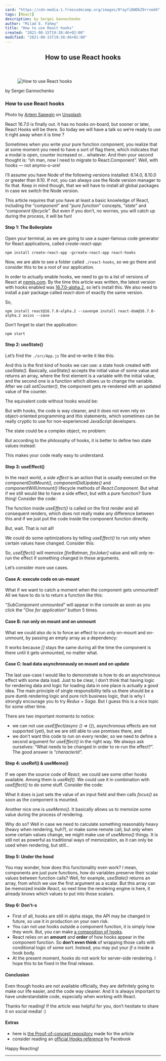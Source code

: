 ```yaml
---
card: "https://cdn-media-1.freecodecamp.org/images/0*ayfiDWDbZ9rrvmd4"
tags: [React]
description: by Sergei Gannochenko
author: "Milad E. Fahmy"
title: "How to use React hooks"
created: "2021-08-15T19:38:46+02:00"
modified: "2021-08-15T19:38:46+02:00"
---
```

<div class="site-wrapper">
<main id="site-main" class="site-main outer">
<div class="inner">
<article class="post-full post tag-react tag-javascript tag-frontend tag-tech tag-productivity ">
<header class="post-full-header">
<h1 class="post-full-title">How to use React hooks</h1>
</header>
<figure class="post-full-image">
<picture>
<source media="(max-width: 700px)" sizes="1px" srcset="data:image/gif;base64,R0lGODlhAQABAIAAAAAAAP///yH5BAEAAAAALAAAAAABAAEAAAIBRAA7 1w">
<source media="(min-width: 701px)" sizes="(max-width: 800px) 400px,
(max-width: 1170px) 700px,
1400px" srcset="https://cdn-media-1.freecodecamp.org/images/0*ayfiDWDbZ9rrvmd4 300w,
https://cdn-media-1.freecodecamp.org/images/0*ayfiDWDbZ9rrvmd4 600w,
https://cdn-media-1.freecodecamp.org/images/0*ayfiDWDbZ9rrvmd4 1000w,
https://cdn-media-1.freecodecamp.org/images/0*ayfiDWDbZ9rrvmd4 2000w">
<img onerror="this.style.display='none'" src="https://cdn-media-1.freecodecamp.org/images/0*ayfiDWDbZ9rrvmd4" alt="How to use React hooks">
</picture>
</figure>
<section class="post-full-content">
<div class="post-content medium-migrated-article">
<p>by Sergei Gannochenko</p>
<h1 id="how-to-use-react-hooks">How to use React hooks</h1>
<figcaption>Photo by <a href="https://unsplash.com/@sapegin?utm_source=medium&amp;utm_medium=referral" rel="noopener" target="_blank" title="">Artem Sapegin</a> on <a href="https://unsplash.com?utm_source=medium&amp;utm_medium=referral" rel="noopener" target="_blank" title="">Unsplash</a></figcaption>
</figure>
<p>React 16.7.0 is finally out. It has no hooks on-board, but sooner or later, React Hooks will be there. So today we will have a talk so we’re ready to use it right away when it is time ?</p>
<p>Sometimes when you write your pure function component, you realize that at some moment you need to have a sort of flag there, which indicates that a modal is open, counter increased or… whatever. And then your second thought is: “oh man, now I need to migrate to React.Component”. Well, with hooks — not anymo-o-ore!</p>
<p>I’ll assume you have Node of the following versions installed: 6.14.0, 8.10.0 or greater than 9.10. If not, you can always use the Node version manager to fix that. Keep in mind though, that we will have to install all global packages in case we switch the Node version.</p>
<p>This article requires that you have at least a basic knowledge of React, including the “<em>component</em>” and “<em>pure function</em>” concepts, “<em>state</em>” and “<em>component lifecycle</em>”. But even if you don’t, no worries, you will catch up during the process, it will be fun!</p>
<h4 id="step-1-the-boilerplate">Step 1: The Boilerplate</h4>
<p>Open your terminal, as we are going to use a super-famous code generator for React applications, called <em>create-react-app</em>:</p><pre><code>npm install create-react-app -gcreate-react-app react-hooks</code></pre>
<p>Now, we are able to see a folder called <code>./react-hooks</code>, so we go there and consider this to be a root of our application.</p>
<p>In order to actually enable hooks, we need to go to a list of versions of React at <a href="https://www.npmjs.com/package/react" rel="noopener">npmjs.com</a>. By the time this article was written, the latest version with hooks enabled was <a href="https://www.npmjs.com/package/react/v/16.7.0-alpha.2" rel="noopener">16.7.0-alpha.2</a>, so let’s install this. We also need to install a pair package called <em>react-dom</em> of exactly the same version.</p>
<p>So,</p><pre><code>npm install react@16.7.0-alpha.2 --savenpm install react-dom@16.7.0-alpha.2 axios --save</code></pre>
<p>Don’t forget to start the application:</p><pre><code>npm start</code></pre>
<h4 id="step-2-usestate-">Step 2: useState()</h4>
<p>Let’s find the <code>./src/App.js</code> file and re-write it like this:</p>
<p>And this is the first kind of hooks we can use: a state hook created with <em>useState(). </em>Basically, <em>useState()</em> accepts the initial value of some value and returns an array, where the first element is a variable with the initial value, and the second one is a function which allows us to change the variable. After we call <em>setCounter()</em>, the component gets re-rendered with an updated value of the counter.</p>
<p>The equivalent code without hooks would be:</p>
<p>But with hooks, the code is way cleaner, and it does not even rely on object-oriented programming and <em>this</em> statements, which sometimes can be really cryptic to use for non-experienced JavaScript developers.</p>
<p>The state could be a complex object, no problem:</p>
<p>But according to the philosophy of hooks, it is better to define two state values instead:</p>
<p>This makes your code really easy to understand.</p>
<h4 id="step-3-useeffect-">Step 3: useEffect()</h4>
<p>In the react world, a <em>side effect</em> is an action that is usually executed on the <em>componentDidMount(), componentDidUpdate()</em> and <em>componentWillUnmount()</em> lifecycle methods of <em>React.Component</em>. But what if we still would like to have a side effect, but with a pure function? Sure thing! Consider the code:</p>
<p>The function inside <em>useEffect()</em> is called on the first render and all consequent renders, which does not really make any difference between this and if we just put the code inside the component function directly.</p>
<p>But, wait. That is not all!</p>
<p>We could do some optimizations by telling <em>useEffect()</em> to run only when certain values have changed. Consider this:</p>
<p>So, <em>useEffect()</em> will memoize <em>[forBatman, forJoker]</em> value and will only re-run the effect if something changed in these arguments.</p>
<p>Let’s consider more use cases.</p>
<h4 id="case-a-execute-code-on-un-mount">Case A: execute code on un-mount</h4>
<p>What if we want to catch a moment when the component gets unmounted? All we have to do is to return a function like this:</p>
<p><em>“SubComponent unmounted</em>” will appear in the console as soon as you click the “<em>One for application</em>” button 5 times.</p>
<h4 id="case-b-run-only-on-mount-and-on-unmount">Case B: run only on mount and on unmount</h4>
<p>What we could also do is to force an effect to run only on-mount and on-unmount, by passing an empty array as a dependency:</p>
<p>It works because <em>[]</em> stays the same during all the time the component is there until it gets unmounted, no matter what.</p>
<h4 id="case-c-load-data-asynchronously-on-mount-and-on-update">Case C: load data asynchronously on mount and on update</h4>
<p>The last use-case I would like to demonstrate is how to do an asynchronous effect with some data load. Just to be clear, I don’t think that having logic for rendering data and logic for loading data in one place is actually a good idea. The main principle of single responsibility tells us there should be a pure dumb rendering logic and pure rich business logic, that is why I strongly encourage you to try <em>Redux</em> + <em>Saga</em>. But I guess this is a nice topic for some other time.</p>
<p>There are two important moments to notice:</p>
<ul>
<li>we can not use <em>useEffect(async () =&gt; </em>{}), asynchronous effects are not supported (yet), but we are still able to use promises there, and</li>
<li>we don’t want this code to run on every render, so we need to define a second argument for <em>useEffect()</em> in the right way. We always ask ourselves: “What needs to be changed in order to re-run the effect?”. The good answer is “<em>characterId”.</em></li>
</ul>
<h4 id="step-4-useref-usememo-">Step 4: useRef() &amp; useMemo()</h4>
<p>If we open the source code of <em>React</em>, we could see some other hooks available. Among them is <em>useRef()</em>. We could use it in combination with <em>useEffect()</em> to do some stuff. Consider the code:</p>
<p>What it does is just sets the value of an input field and then calls <em>focus()</em> as soon as the component is mounted.</p>
<p>Another nice one is <em>useMemo()</em>. It basically allows us to memoize some value during the process of rendering.</p>
<p>Why do so? Well in case we need to calculate something reasonably heavy (heavy when rendering, huh?), or make some remote call, but only when some certain values change, we might make use of <em>useMemo() </em>thingy<em>.</em> It is still not as powerful as traditional ways of memoization, as it can only be used when rendering, but still…</p>
<h4 id="step-5-under-the-hood">Step 5: Under the hood</h4>
<p>You may wonder, how does this functionality even work? I mean, components are just pure functions, how do variables preserve their scalar values between function calls? Well, for example, <em>useState()</em> returns an array, from which we use the first argument as a scalar. But this array can be memoized inside <em>React</em>, so next time the rendering engine is here, it already knows which values to put into those scalars.</p>
<h4 id="step-6-don-t-s">Step 6: Don't-s</h4>
<ul>
<li>First of all, hooks are still in alpha stage, the API may be changed in future, so use it in production on your own risk.</li>
<li>You can not use hooks outside a component function, it is simply how they work. But, you can make <a href="https://reactjs.org/docs/hooks-custom.html" rel="noopener">a composition of hooks</a>.</li>
<li>React relies on an <strong>amount</strong> and <strong>order</strong> of how hooks appear in the component function. So <strong>don’t even think</strong> of wrapping those calls with conditional logic of some sort. Instead, you may put your <em>if-s</em> inside a hook body.</li>
<li>At the present moment, hooks do not work for server-side rendering. I hope this to be fixed in the final release.</li>
</ul>
<h4 id="conclusion">Conclusion</h4>
<p>Even though hooks are not available officially, they are definitely going to make our life easier, and the code way cleaner. And it is always important to have understandable code, especially when working with React.</p>
<p>Thanks for reading! If the article was helpful for you, don’t hesitate to share it on social media! :)</p>
<h4 id="extras">Extras</h4>
<ul>
<li>here is <a href="https://github.com/awesome1888/poc_react-hooks" rel="noopener">the Proof-of-concept repository</a> made for the article</li>
<li>consider reading an <a href="https://reactjs.org/docs/hooks-reference.html" rel="noopener">official Hooks reference</a> by Facebook</li>
</ul>
<p>Happy Reacting!</p>
</div>
<hr>
</section>
</article>
</div>
</main>
</div>
<!-- Google Tag Manager (noscript) -->
<!-- End Google Tag Manager (noscript) -->
